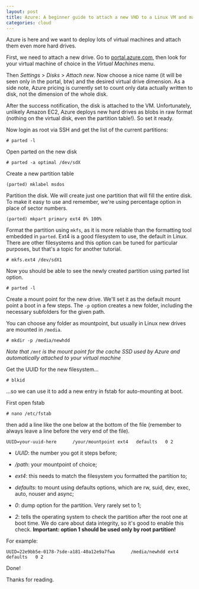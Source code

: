 ```yaml
---
layout: post
title: Azure: A beginner guide to attach a new VHD to a Linux VM and make it ready
categories: cloud
---
```


Azure is here and we want to deploy lots of virtual machines and attach them even more hard drives.

First, we need to attach a new drive. Go to [portal.azure.com](http://portal.azure.com), then look for your virtual machine of choice in the *Virtual Machines* menu.

Then *Settings* > *Disks* > *Attach new*. Now choose a nice name (it will be seen only in the portal, btw) and the desired virtual drive dimension. As a side note, Azure pricing is currently set to count only data actually written to disk, not the dimension of the whole disk.

After the success notification, the disk is attached to the VM. Unfortunately, unlikely Amazon EC2, Azure deploys new hard drives as blobs in raw format (nothing on the virtual disk, even the partition table!). So set it ready.

Now login as root via SSH and get the list of the current partitions:

```# parted -l```

Open parted on the new disk

```# parted -a optimal /dev/sdX```

Create a new partition table

```(parted) mklabel msdos```

Partition the disk. We will create just one partition that will fill the entire disk. To make it easy to use and remember, we're using percentage option in place of sector numbers.

```(parted) mkpart primary ext4 0% 100%```

Format the partition using ```mkfs```, as it is more reliable than the formatting tool embedded in ```parted```. Ext4 is a good filesystem to use, the default in Linux. There are other filesystems and this option can be tuned for particular purposes, but that's a topic for another tutorial.

```# mkfs.ext4 /dev/sdX1```

Now you should be able to see the newly created partition using parted list option.

```# parted -l```

Create a mount point for the new drive. We'll set it as the default mount point a boot in a few steps.
The ```-p``` option creates a new folder, including the necessary subfolders for the given path.

You can choose any folder as mountpoint, but usually in Linux new drives are mounted in ```/media```.

```# mkdir -p /media/newhdd```

*Note that ```/mnt``` is the mount point for the cache SSD used by Azure and automatically attached to your virtual machine*

Get the UUID for the new filesystem...

```# blkid```

...so we can use it to add a new entry in fstab for auto-mounting at boot.

First open fstab

```# nano /etc/fstab```

then add a line like the one below at the bottom of the file (remember to always leave a line before the very end of the file).

```UUID=your-uuid-here      /your/mountpoint ext4   defaults   0 2```

- *UUID*: the number you got it steps before;

- */path*: your mountpoint of choice;

- *ext4*: this needs to match the filesystem you formatted the partition to;

- *defaults*: to mount using defaults options, which are rw, suid, dev, exec, auto, nouser and async;

- *0*: dump option for the partition. Very rarely set to 1;

- *2*: tells the operating system to check the partition after the root one at boot time. We do care about data integrity, so it's good to enable this check. **Important: option 1 should be used only by root partition!**

For example:

```UUID=22e9bb5e-0178-7sde-a181-40a12e9a7fwa      /media/newhdd ext4   defaults   0 2```

Done!

Thanks for reading.
